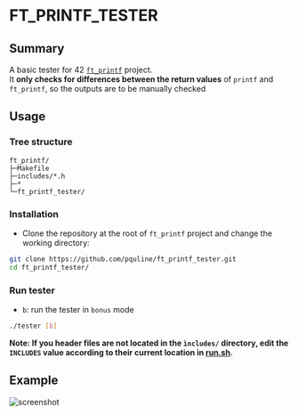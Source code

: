 # FT_PRINTF_TESTER

## Summary

A basic tester for 42 [```ft_printf```](https://github.com/pquline/ft_printf) project.</br>
It **only checks for differences between the return values** of ```printf``` and ```ft_printf```, so the outputs are to be manually checked

## Usage

### Tree structure

```text
ft_printf/
├─Makefile
├─includes/*.h
├─*
└─ft_printf_tester/
```

### Installation

- Clone the repository at the root of ```ft_printf``` project and change the working directory:

```bash
git clone https://github.com/pquline/ft_printf_tester.git
cd ft_printf_tester/
```

### Run tester

- `b`: run the tester in `bonus` mode

```bash
./tester [b]
```

**Note: If you header files are not located in the `ìncludes/` directory, edit the `INCLUDES` value according to their current location in [run.sh](./run.sh).**

## Example

![screenshot](https://github.com/user-attachments/assets/62b54d36-19d3-406a-978f-f0c383b3dee7)
